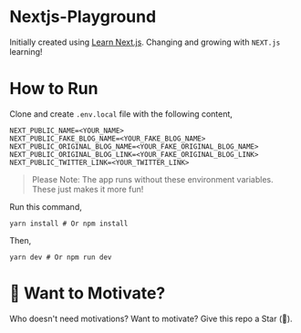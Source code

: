 # Nextjs-Playground

Initially created using [Learn Next.js](https://nextjs.org/learn). Changing and growing with `NEXT.js` learning!

# How to Run
Clone and create `.env.local` file with the following content,

```shell
NEXT_PUBLIC_NAME=<YOUR_NAME>
NEXT_PUBLIC_FAKE_BLOG_NAME=<YOUR_FAKE_BLOG_NAME>
NEXT_PUBLIC_ORIGINAL_BLOG_NAME=<YOUR_FAKE_ORIGINAL_BLOG_NAME>
NEXT_PUBLIC_ORIGINAL_BLOG_LINK=<YOUR_FAKE_ORIGINAL_BLOG_LINK>
NEXT_PUBLIC_TWITTER_LINK=<YOUR_TWITTER_LINK>
```

> Please Note: The app runs without these environment variables. These just makes it more fun!

Run this command,

```shell
yarn install # Or npm install
```

Then,

```shell
yarn dev # Or npm run dev
```

# 🌟 Want to Motivate?

Who doesn't need motivations? Want to motivate? Give this repo a Star (🌟).


